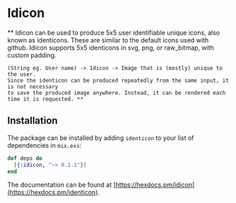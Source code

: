 # Idicon

**    Idicon can be used to produce 5x5 user identifiable unique icons, also known as identicons.
    These are similar to the default icons used with github.
    Idicon supports 5x5 identicons in svg, png, or raw_bitmap, with custom padding.

    (String eg. User name) -> Idicon -> Image that is (mostly) unique to the user.
    Since the identicon can be produced repeatedly from the same input, it is not necessary
    to save the produced image anywhere. Instead, it can be rendered each time it is requested. **

## Installation

The package can be installed
by adding `identicon` to your list of dependencies in `mix.exs`:

```elixir
def deps do
  [{:idicon, "~> 0.1.1"}]
end
```

The documentation can be found at [https://hexdocs.pm/idicon](https://hexdocs.pm/identicon).

